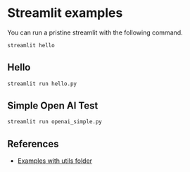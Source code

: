 # Streamlit examples

You can run a pristine streamlit with the following command.

```sh
streamlit hello
```

## Hello

```sh
streamlit run hello.py
```

## Simple Open AI Test

```sh
streamlit run openai_simple.py
```

## References

- [Examples with utils folder](https://github.com/marcusschiesser/streamlit-examples)
